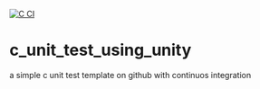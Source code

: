 [![C CI](https://github.com/biojimc/c_unit_test/actions/workflows/c-cpp.yml/badge.svg)](https://github.com/biojimc/c_unit_test/actions/workflows/c-cpp.yml)

# c_unit_test_using_unity
a simple c unit test template on github with continuos integration
